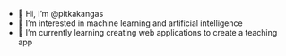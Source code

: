 - 👋 Hi, I’m @pitkakangas
- 👀 I’m interested in machine learning and artificial intelligence
- 🌱 I’m currently learning creating web applications to create a teaching app
  

<!---
pitkakangas/pitkakangas is a ✨ special ✨ repository because its `README.md` (this file) appears on your GitHub profile.
You can click the Preview link to take a look at your changes.
--->
